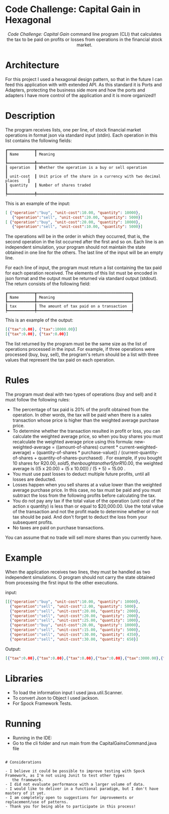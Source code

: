 # Code Challenge: Capital Gain in Hexagonal

<p align="center">
   <i>Code Challenge: Capital Gain</i> command line program (CLI) that calculates the tax to be paid on profits or losses from operations in the financial stock market.
</p>

# Architecture

For this project I used a hexagonal design pattern, so that in the future I can feed this application with
with extended API. As this standard it is Ports and Adapters, protecting the business side more and how the ports and adapters
I have more control of the application and it is more organized!!

# Description

The program receives lists, one per line, of stock financial market operations in format
json via standard input (stdin). Each operation in this list contains the following fields:
```
┏━━━━━━━━━━━━┳━━━━━━━━━━━━━━━━━━━━━━━━━━━━━━━━━━━━━━━━━━━━━━━━━━━━━━━━━━━━━━━━━━┓
┃ Name       ┃ Meaning                                                          ┃
┡━━━━━━━━━━━━╇━━━━━━━━━━━━━━━━━━━━━━━━━━━━━━━━━━━━━━━━━━━━━━━━━━━━━━━━━━━━━━━━━━┩
┃ operation  ┃ Whether the operation is a buy or sell operation                 ┃
┃ unit-cost  ┃ Unit price of the share in a currency with two decimal places    ┃
┃ quantity   ┃ Number of shares traded                                          ┃
┡━━━━━━━━━━━━╇━━━━━━━━━━━━━━━━━━━━━━━━━━━━━━━━━━━━━━━━━━━━━━━━━━━━━━━━━━━━━━━━━━┩
```
This is an example of the input:
```JSON
[ {"operation":"buy", "unit-cost":10.00, "quantity": 10000},
   {"operation":"sell", "unit-cost":20.00, "quantity": 5000}]
[ {"operation":"buy", "unit-cost":20.00, "quantity": 10000},
   {"operation":"sell", "unit-cost":10.00, "quantity": 5000}]


```

The operations will be in the order in which they occurred, that is, the second operation in the list occurred
after the first and so on.
Each line is an independent simulation, your program should not maintain the state obtained in one line
for the others.
The last line of the input will be an empty line.

For each line of input, the program must return a list containing the tax paid for each
operation received. The elements of this list must be encoded in json format and the output must be
returned via standard output (stdout). The return consists of the following field:
```
┏━━━━━━━━━━━━┳━━━━━━━━━━━━━━━━━━━━━━━━━━━━━━━━━━━━━━━━━━┓
┃ Name       ┃ Meaning                                  ┃
┡━━━━━━━━━━━━╇━━━━━━━━━━━━━━━━━━━━━━━━━━━━━━━━━━━━━━━━━━┩
┃ tax        ┃ The amount of tax paid on a transaction  ┃
┡━━━━━━━━━━━━╇━━━━━━━━━━━━━━━━━━━━━━━━━━━━━━━━━━━━━━━━━━┩
```
This is an example of the output:
```JSON
[{"tax":0.00}, {"tax":10000.00}]
[{"tax":0.00}, {"tax":0.00}]
```

The list returned by the program must be the same size as the list of operations processed in the input.
For example, if three operations were processed (buy, buy, sell), the program's return should be a list
with three values that represent the tax paid on each operation.

# Rules

The program must deal with two types of operations (buy and sell) and it must follow the following rules:
- The percentage of tax paid is 20% of the profit obtained from the operation. In other words, the tax will be paid when there is a sales transaction whose price is higher than the weighted average purchase price.
- To determine whether the transaction resulted in profit or loss, you can calculate the weighted average price, so when you buy shares you must recalculate the weighted average price using this formula: new-weighted-average = ((amount-of-shares) current * current-weighted-average) + (quantity-of-shares * purchase-value)) / (current-quantity-of-shares + quantity-of-shares-purchased) . For example, if you bought 10 shares for R$20.00, sold 5, then bought another 5 for R$10.00, the weighted average is ((5 x 20.00) + (5 x 10.00)) / (5 + 5) = 15.00 .
- You must use past losses to deduct multiple future profits, until all losses are deducted.
- Losses happen when you sell shares at a value lower than the weighted average purchase price. In this case, no tax must be paid and you must subtract the loss from the following profits before calculating the tax.
- You do not pay any tax if the total value of the operation (unit cost of the action x quantity) is less than or equal to $20,000.00. Use the total value of the transaction and not the profit made to determine whether or not tax should be paid. And don't forget to deduct the loss from your subsequent profits.
- No taxes are paid on purchase transactions.

You can assume that no trade will sell more shares than you currently have.

# Example

When the application receives two lines, they must be handled as two independent simulations. O
program should not carry the state obtained from processing the first input to the other
executions.

input:
```JSON
[[{"operation":"buy", "unit-cost":10.00, "quantity": 10000},
  {"operation":"sell", "unit-cost":2.00, "quantity": 5000},
  {"operation":"sell", "unit-cost":20.00, "quantity": 2000},
  {"operation":"sell", "unit-cost":20.00, "quantity": 2000},
  {"operation":"sell", "unit-cost":25.00, "quantity": 1000},
  {"operation":"buy", "unit-cost":20.00, "quantity": 10000},
  {"operation":"sell", "unit-cost":15.00, "quantity": 5000},
  {"operation":"sell", "unit-cost":30.00, "quantity": 4350},
  {"operation":"sell", "unit-cost":30.00, "quantity": 650}]
```
Output:
```JSON
[{"tax":0.00},{"tax":0.00},{"tax":0.00},{"tax":0.00},{"tax":3000.00},{"tax":0.00},{"tax":0.00},{"tax":3700.00},{"tax":0.00}]
```

# Libraries

- To load the information input I used java.util.Scanner.
- To convert Json to Object I used jackson.
- For Spock Framework Tests.



# Running

- Running in the IDE:
- Go to the cli folder and run main from the CapitalGainsCommand.java file

```

# Considerations

- I believe it could be possible to improve testing with Spock Framework, as I'm not using Junit to test other types
   the framework.
- I did not evaluate performance with a larger volume of data.
- I would like to deliver in a functional paradigm, but I don't have mastery of it yet.
- I am completely open to suggestions for improvements or replacement/use of patterns.
- Thank you for being able to participate in this process!